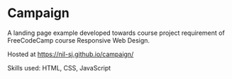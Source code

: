 # Campaign

A landing page example developed towards course project requirement of FreeCodeCamp course Responsive Web Design.

Hosted at https://nil-sj.github.io/campaign/

Skills used: HTML, CSS, JavaScript
